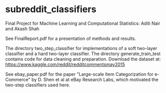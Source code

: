 # subreddit_classifiers

Final Project for Machine Learning and Computational Statistics: Aditi Nair and Akash Shah 

See FinalReport.pdf for a presentation of methods and results. 

The directory two_step_classifier for implementations of a soft two-layer classifier and a hard two-layer classifier. The directory generate_train_test contains code for data cleaning and preparation. Download the dataset at: https://www.kaggle.com/reddit/reddit­comments­may­2015

See ebay_paper.pdf for the paper "Large-scale Item Categorization for e-Commerce" by D. Shen et al at eBay Research Labs, which motivated the two-step classifiers used here. 